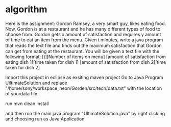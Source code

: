 # algorithm

Here is the assignment: 
 Gordon Ramsey, a very smart guy, likes eating food. Now, Gordon is at a restaurant and he has many different types of food to choose from. Gordon gets x amount of satisfaction and requires y amount of time to eat an item from the menu. Given t minutes, write a java program that reads the text file and ﬁnds out the maximum satisfaction that Gordon can get from eating at the restaurant. You will be given a text file with the following format:
[t][Number of items on menu]
[amount of satisfaction from eating dish 1][time taken for dish 1]
[amount of satisfaction from dish 2][time taken for dish 2]

Import this project in eclipse as exsiting maven project
Go to Java Program UiltimateSolution and replace "/home/sony/workspace_neon/Gorden/src/tech/data.txt" with the location of yourdata file.

run mvn clean install

and then run the main java program "UltimateSolution.java" by right clicking and choosing run as Java Application
